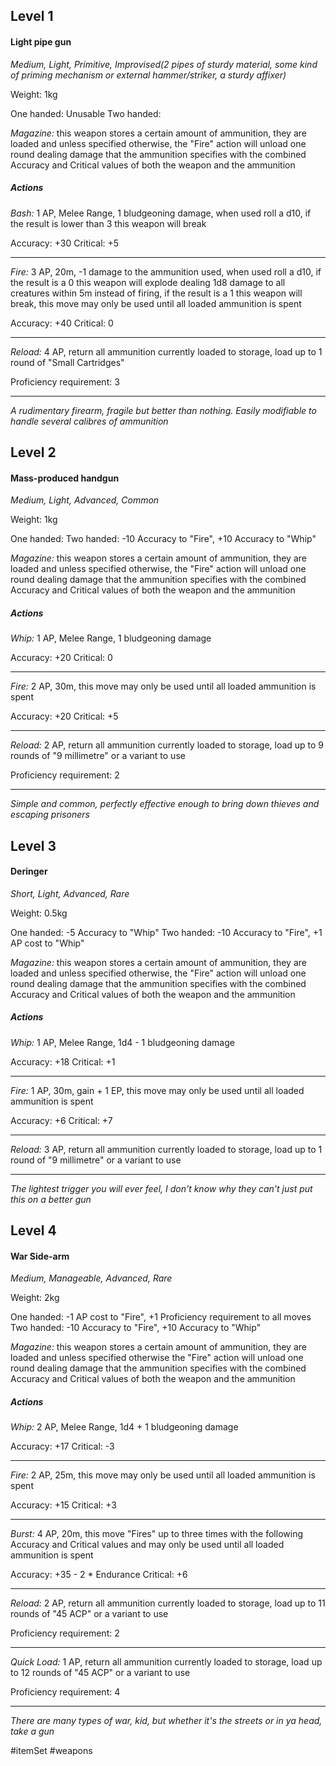 ## Level 1
#### Light pipe gun
*Medium, Light, Primitive, Improvised(2 pipes of sturdy material, some kind of priming mechanism or external hammer/striker, a sturdy affixer)*

Weight: 1kg

One handed: Unusable
Two handed:

*Magazine:* this weapon stores a certain amount of ammunition, they are loaded and unless specified otherwise, the "Fire" action will unload one round dealing damage that the ammunition specifies with the combined Accuracy and Critical values of both the weapon and the ammunition
##### Actions

*Bash:* 1 AP, Melee Range, 1 bludgeoning damage, when used roll a d10, if the result is lower than 3 this weapon will break

Accuracy: +30
Critical: +5

---

*Fire:* 3 AP, 20m, -1 damage to the ammunition used, when used roll a d10, if the result is a 0 this weapon will explode dealing 1d8 damage to all creatures within 5m instead of firing, if the result is a 1 this weapon will break, this move may only be used until all loaded ammunition is spent

Accuracy: +40
Critical: 0

---

*Reload:* 4 AP, return all ammunition currently loaded to storage, load up to 1 round of "Small Cartridges"

Proficiency requirement: 3

---
*A rudimentary firearm, fragile but better than nothing. Easily modifiable to handle several calibres of ammunition*

## Level 2
#### Mass-produced handgun
*Medium, Light, Advanced, Common*

Weight: 1kg

One handed:
Two handed: -10 Accuracy to "Fire", +10 Accuracy to "Whip"

*Magazine:* this weapon stores a certain amount of ammunition, they are loaded and unless specified otherwise, the "Fire" action will unload one round dealing damage that the ammunition specifies with the combined Accuracy and Critical values of both the weapon and the ammunition
##### Actions

*Whip:* 1 AP, Melee Range, 1 bludgeoning damage

Accuracy: +20
Critical: 0

---

*Fire:* 2 AP, 30m, this move may only be used until all loaded ammunition is spent

Accuracy: +20
Critical: +5

---

*Reload:* 2 AP, return all ammunition currently loaded to storage, load up to 9 rounds of "9 millimetre" or a variant to use

Proficiency requirement: 2

---
*Simple and common, perfectly effective enough to bring down thieves and escaping prisoners*

## Level 3
#### Deringer
*Short, Light, Advanced, Rare*

Weight: 0.5kg

One handed: -5 Accuracy to "Whip"
Two handed: -10 Accuracy to "Fire", +1 AP cost to "Whip"

*Magazine:* this weapon stores a certain amount of ammunition, they are loaded and unless specified otherwise, the "Fire" action will unload one round dealing damage that the ammunition specifies with the combined Accuracy and Critical values of both the weapon and the ammunition
##### Actions

*Whip:* 1 AP, Melee Range, 1d4 - 1 bludgeoning damage

Accuracy: +18
Critical: +1

---

*Fire:* 1 AP, 30m, gain + 1 EP, this move may only be used until all loaded ammunition is spent

Accuracy: +6
Critical: +7

---

*Reload:* 3 AP, return all ammunition currently loaded to storage, load up to 1 round of "9 millimetre" or a variant to use

---
*The lightest trigger you will ever feel, I don't know why they can't just put this on a better gun*

## Level 4
#### War Side-arm
*Medium, Manageable, Advanced, Rare*

Weight: 2kg

One handed: -1 AP cost to "Fire", +1 Proficiency requirement to all moves
Two handed: -10 Accuracy to "Fire", +10 Accuracy to "Whip"

*Magazine:* this weapon stores a certain amount of ammunition, they are loaded and unless specified otherwise the "Fire" action will unload one round dealing damage that the ammunition specifies with the combined Accuracy and Critical values of both the weapon and the ammunition
##### Actions

*Whip:* 2 AP, Melee Range, 1d4 + 1 bludgeoning damage

Accuracy: +17
Critical: -3

---

*Fire:* 2 AP, 25m, this move may only be used until all loaded ammunition is spent

Accuracy: +15
Critical: +3

---

*Burst:* 4 AP, 20m, this move "Fires" up to three times with the following Accuracy and Critical values and may only be used until all loaded ammunition is spent

Accuracy: +35 - 2 * Endurance
Critical: +6

---

*Reload:* 2 AP, return all ammunition currently loaded to storage, load up to 11 rounds of "45 ACP" or a variant to use

Proficiency requirement: 2

---

*Quick Load:* 1 AP, return all ammunition currently loaded to storage, load up to 12 rounds of "45 ACP" or a variant to use

Proficiency requirement: 4

---
*There are many types of war, kid, but whether it's the streets or in ya head, take a gun*

#itemSet #weapons 